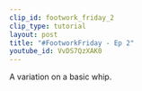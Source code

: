 ```yaml
---
clip_id: footwork_friday_2
clip_type: tutorial
layout: post
title: "#FootworkFriday - Ep 2"
youtube_id: VvDS7QzXAK0
---
```


A variation on a basic whip.